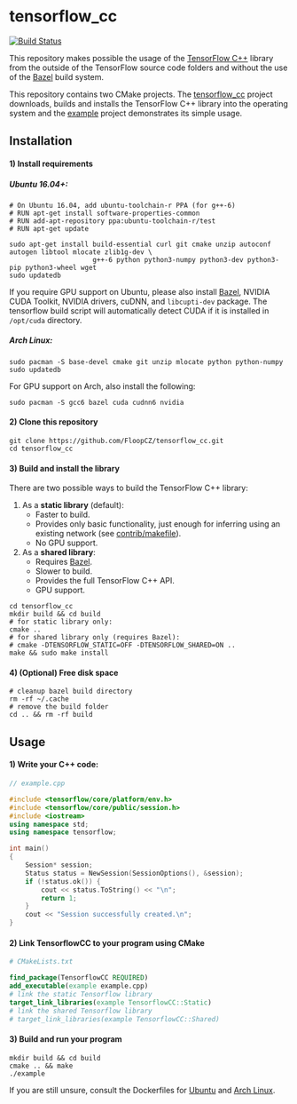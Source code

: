 # tensorflow_cc
[![Build Status](http://plum.floop.cz:8080/buildStatus/icon?job=tensorflow_cc)](http://plum.floop.cz:8080/job/tensorflow_cc/)

This repository makes possible the usage of the [TensorFlow C++](https://www.tensorflow.org/api_docs/cc/) library from the outside of the TensorFlow source code folders and without the use of the [Bazel](https://bazel.build/) build system.

This repository contains two CMake projects. The [tensorflow_cc](tensorflow_cc) project downloads, builds and installs the TensorFlow C++ library into the operating system and the [example](example) project demonstrates its simple usage.

## Installation

#### 1) Install requirements

##### Ubuntu 16.04+:
```
# On Ubuntu 16.04, add ubuntu-toolchain-r PPA (for g++-6)
# RUN apt-get install software-properties-common
# RUN add-apt-repository ppa:ubuntu-toolchain-r/test
# RUN apt-get update

sudo apt-get install build-essential curl git cmake unzip autoconf autogen libtool mlocate zlib1g-dev \
                     g++-6 python python3-numpy python3-dev python3-pip python3-wheel wget
sudo updatedb
```

If you require GPU support on Ubuntu, please also install [Bazel](https://bazel.build/), NVIDIA CUDA Toolkit, NVIDIA drivers, cuDNN, and `libcupti-dev` package. The tensorflow build script will automatically detect CUDA if it is installed in `/opt/cuda` directory.

##### Arch Linux:
```
sudo pacman -S base-devel cmake git unzip mlocate python python-numpy
sudo updatedb
```

For GPU support on Arch, also install the following:

```
sudo pacman -S gcc6 bazel cuda cudnn6 nvidia
```

#### 2) Clone this repository
```
git clone https://github.com/FloopCZ/tensorflow_cc.git
cd tensorflow_cc
```

#### 3) Build and install the library

There are two possible ways to build the TensorFlow C++ library:
1. As a __static library__ (default):
    - Faster to build.
    - Provides only basic functionality, just enough for inferring using an existing network
      (see [contrib/makefile](https://github.com/tensorflow/tensorflow/tree/master/tensorflow/contrib/makefile)).
    - No GPU support.
2. As a __shared library__:
    - Requires [Bazel](https://bazel.build/).
    - Slower to build.
    - Provides the full TensorFlow C++ API.
    - GPU support.

```
cd tensorflow_cc
mkdir build && cd build
# for static library only:
cmake ..
# for shared library only (requires Bazel):
# cmake -DTENSORFLOW_STATIC=OFF -DTENSORFLOW_SHARED=ON ..
make && sudo make install
```

#### 4) (Optional) Free disk space

```
# cleanup bazel build directory
rm -rf ~/.cache
# remove the build folder
cd .. && rm -rf build
```

## Usage

#### 1) Write your C++ code:
```C++
// example.cpp

#include <tensorflow/core/platform/env.h>
#include <tensorflow/core/public/session.h>
#include <iostream>
using namespace std;
using namespace tensorflow;

int main()
{
    Session* session;
    Status status = NewSession(SessionOptions(), &session);
    if (!status.ok()) {
        cout << status.ToString() << "\n";
        return 1;
    }
    cout << "Session successfully created.\n";
}
```

#### 2) Link TensorflowCC to your program using CMake
```CMake
# CMakeLists.txt

find_package(TensorflowCC REQUIRED)
add_executable(example example.cpp)
# link the static Tensorflow library
target_link_libraries(example TensorflowCC::Static)
# link the shared Tensorflow library
# target_link_libraries(example TensorflowCC::Shared)
```

#### 3) Build and run your program
```
mkdir build && cd build
cmake .. && make
./example 
```

If you are still unsure, consult the Dockerfiles for
[Ubuntu](Dockerfiles/ubuntu) and [Arch Linux](Dockerfiles/archlinux).
